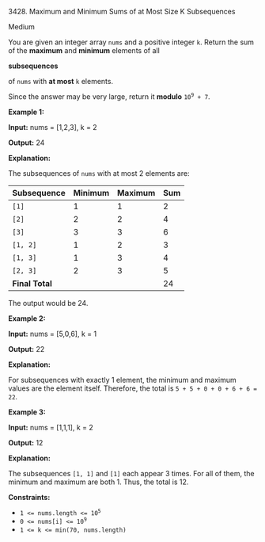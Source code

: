 3428\. Maximum and Minimum Sums of at Most Size K Subsequences

Medium

You are given an integer array `nums` and a positive integer `k`. Return the sum of the **maximum** and **minimum** elements of all

**subsequences**

of `nums` with **at most** `k` elements.

Since the answer may be very large, return it **modulo** <code>10<sup>9</sup> + 7</code>.

**Example 1:**

**Input:** nums = [1,2,3], k = 2

**Output:** 24

**Explanation:**

The subsequences of `nums` with at most 2 elements are:

| **Subsequence** | Minimum | Maximum | Sum  |
|-----------------|---------|---------|------|
| `[1]`           | 1       | 1       | 2    |
| `[2]`           | 2       | 2       | 4    |
| `[3]`           | 3       | 3       | 6    |
| `[1, 2]`        | 1       | 2       | 3    |
| `[1, 3]`        | 1       | 3       | 4    |
| `[2, 3]`        | 2       | 3       | 5    |
| **Final Total** |         |         | 24   |

The output would be 24.

**Example 2:**

**Input:** nums = [5,0,6], k = 1

**Output:** 22

**Explanation:**

For subsequences with exactly 1 element, the minimum and maximum values are the element itself. Therefore, the total is `5 + 5 + 0 + 0 + 6 + 6 = 22`.

**Example 3:**

**Input:** nums = [1,1,1], k = 2

**Output:** 12

**Explanation:**

The subsequences `[1, 1]` and `[1]` each appear 3 times. For all of them, the minimum and maximum are both 1. Thus, the total is 12.

**Constraints:**

*   <code>1 <= nums.length <= 10<sup>5</sup></code>
*   <code>0 <= nums[i] <= 10<sup>9</sup></code>
*   `1 <= k <= min(70, nums.length)`